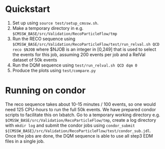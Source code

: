 
# Quickstart

1. Set up using `source test/setup_cmssw.sh`.
2. Make a temporary directory in e.g. `$CMSSW_BASE/src/Validation/RecoParticleFlow/tmp`
2. Run the RECO sequence using `$CMSSW_BASE/src/Validation/RecoParticleFlow/test/run_relval.sh QCD reco $NJOB` where $NJOB is an integer in [0,249] that is used to select the events for this job, assuming 200 events per job and a RelVal dataset of 50k events
2. Run the DQM sequence using `test/run_relval.sh QCD dqm 0` 
3. Produce the plots using `test/compare.py`

# Running on condor
The reco sequence takes about 10-15 minutes / 100 events, so one would need 125 CPU-hours to run the full 50k events. We have prepared condor scripts to facilitate this on lxbatch.
Go to a temporary working directory e.g. `$CMSSW_BASE/src/Validation/RecoParticleFlow/tmp`, create a log directory with `mkdir log` and submit the condor jobs using
`condor_submit ${CMSSW_BASE}/src/Validation/RecoParticleFlow/test/condor_sub.jdl`. Once the jobs are done, the DQM sequence is able to use all step3 EDM files in a single job.
